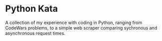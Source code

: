 # Python Kata

A collection of my experience with coding in Python, ranging from CodeWars problems, to a simple web scraper comparing sychronous and asynchronous request times. 
